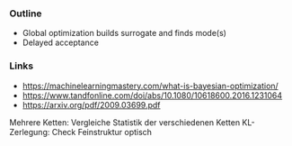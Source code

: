 ### Outline
* Global optimization builds surrogate and finds mode(s)
* Delayed acceptance

### Links
* https://machinelearningmastery.com/what-is-bayesian-optimization/
* https://www.tandfonline.com/doi/abs/10.1080/10618600.2016.1231064
* https://arxiv.org/pdf/2009.03699.pdf

Mehrere Ketten: Vergleiche Statistik der verschiedenen Ketten
KL-Zerlegung: Check Feinstruktur optisch
